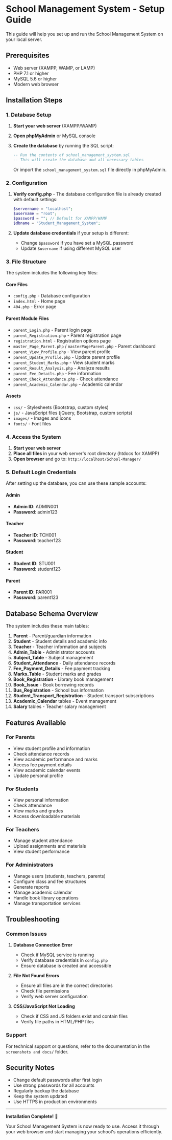 # School Management System - Setup Guide

This guide will help you set up and run the School Management System on your local server.

## Prerequisites

- Web server (XAMPP, WAMP, or LAMP)
- PHP 7.1 or higher
- MySQL 5.6 or higher
- Modern web browser

## Installation Steps

### 1. Database Setup

1. **Start your web server** (XAMPP/WAMP)
2. **Open phpMyAdmin** or MySQL console
3. **Create the database** by running the SQL script:

   ```sql
   -- Run the contents of school_management_system.sql
   -- This will create the database and all necessary tables
   ```

   Or import the `school_management_system.sql` file directly in phpMyAdmin.

### 2. Configuration

1. **Verify config.php** - The database configuration file is already created with default settings:
   ```php
   $servername = "localhost";
   $username = "root";
   $password = ""; // Default for XAMPP/WAMP
   $dbname = "Student_Management_System";
   ```

2. **Update database credentials** if your setup is different:
   - Change `$password` if you have set a MySQL password
   - Update `$username` if using different MySQL user

### 3. File Structure

The system includes the following key files:

#### Core Files
- `config.php` - Database configuration
- `index.html` - Home page
- `404.php` - Error page

#### Parent Module Files
- `parent_Login.php` - Parent login page
- `parent_Registration.php` - Parent registration page
- `registration.html` - Registration options page
- `master_Page_Parent.php` / `masterPageParent.php` - Parent dashboard
- `parent_View_Profile.php` - View parent profile
- `parent_Update_Profile.php` - Update parent profile
- `parent_Student_Marks.php` - View student marks
- `parent_Result_Analysis.php` - Analyze results
- `parent_Fee_Details.php` - Fee information
- `parent_Check_Attendance.php` - Check attendance
- `parent_Academic_Calendar.php` - Academic calendar

#### Assets
- `css/` - Stylesheets (Bootstrap, custom styles)
- `js/` - JavaScript files (jQuery, Bootstrap, custom scripts)
- `images/` - Images and icons
- `fonts/` - Font files

### 4. Access the System

1. **Start your web server**
2. **Place all files** in your web server's root directory (htdocs for XAMPP)
3. **Open browser** and go to: `http://localhost/School-Manager/`

### 5. Default Login Credentials

After setting up the database, you can use these sample accounts:

#### Admin
- **Admin ID**: ADMIN001
- **Password**: admin123

#### Teacher
- **Teacher ID**: TCH001
- **Password**: teacher123

#### Student
- **Student ID**: STU001
- **Password**: student123

#### Parent
- **Parent ID**: PAR001
- **Password**: parent123

## Database Schema Overview

The system includes these main tables:

1. **Parent** - Parent/guardian information
2. **Student** - Student details and academic info
3. **Teacher** - Teacher information and subjects
4. **Admin_Table** - Administrator accounts
5. **Subject_Table** - Subject management
6. **Student_Attendance** - Daily attendance records
7. **Fee_Payment_Details** - Fee payment tracking
8. **Marks_Table** - Student marks and grades
9. **Book_Registration** - Library book management
10. **Book_Issue** - Book borrowing records
11. **Bus_Registration** - School bus information
12. **Student_Transport_Registration** - Student transport subscriptions
13. **Academic_Calendar** tables - Event management
14. **Salary** tables - Teacher salary management

## Features Available

### For Parents
- View student profile and information
- Check attendance records
- View academic performance and marks
- Access fee payment details
- View academic calendar events
- Update personal profile

### For Students
- View personal information
- Check attendance
- View marks and grades
- Access downloadable materials

### For Teachers
- Manage student attendance
- Upload assignments and materials
- View student performance

### For Administrators
- Manage users (students, teachers, parents)
- Configure class and fee structures
- Generate reports
- Manage academic calendar
- Handle book library operations
- Manage transportation services

## Troubleshooting

### Common Issues

1. **Database Connection Error**
   - Check if MySQL service is running
   - Verify database credentials in `config.php`
   - Ensure database is created and accessible

2. **File Not Found Errors**
   - Ensure all files are in the correct directories
   - Check file permissions
   - Verify web server configuration

3. **CSS/JavaScript Not Loading**
   - Check if CSS and JS folders exist and contain files
   - Verify file paths in HTML/PHP files

### Support

For technical support or questions, refer to the documentation in the `screenshots and docs/` folder.

## Security Notes

- Change default passwords after first login
- Use strong passwords for all accounts
- Regularly backup the database
- Keep the system updated
- Use HTTPS in production environments

---

**Installation Complete!** 🎉

Your School Management System is now ready to use. Access it through your web browser and start managing your school's operations efficiently.